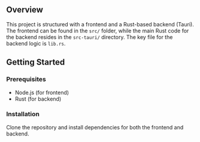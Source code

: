 ## Overview
This project is structured with a frontend and a Rust-based backend (Tauri). The frontend can be found in the `src/` folder, while the main Rust code for the backend resides in the `src-tauri/` directory. The key file for the backend logic is `lib.rs`.

## Getting Started

### Prerequisites
- Node.js (for frontend)
- Rust (for backend)

### Installation
Clone the repository and install dependencies for both the frontend and backend.

